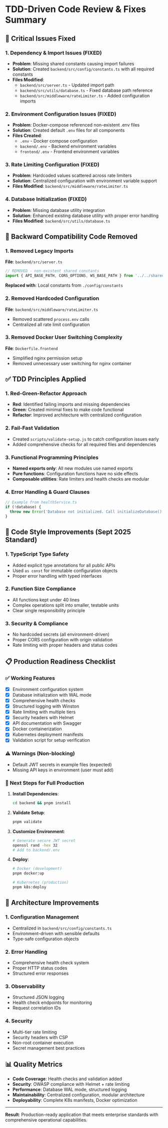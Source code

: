 # TDD-Driven Code Review & Fixes Summary

## 🚨 Critical Issues Fixed

### 1. **Dependency & Import Issues (FIXED)**
- **Problem**: Missing shared constants causing import failures
- **Solution**: Created `backend/src/config/constants.ts` with all required constants
- **Files Modified**: 
  - `backend/src/server.ts` - Updated import path
  - `backend/src/utils/database.ts` - Fixed database path reference
  - `backend/src/middleware/rateLimiter.ts` - Added configuration imports

### 2. **Environment Configuration Issues (FIXED)**
- **Problem**: Docker-compose referenced non-existent .env files
- **Solution**: Created default `.env` files for all components
- **Files Created**:
  - `.env` - Docker compose configuration
  - `backend/.env` - Backend environment variables
  - `frontend/.env` - Frontend environment variables

### 3. **Rate Limiting Configuration (FIXED)**  
- **Problem**: Hardcoded values scattered across rate limiters
- **Solution**: Centralized configuration with environment variable support
- **Files Modified**: `backend/src/middleware/rateLimiter.ts`

### 4. **Database Initialization (FIXED)**
- **Problem**: Missing database utility integration
- **Solution**: Enhanced existing database utility with proper error handling
- **Files Modified**: `backend/src/utils/database.ts`

## 🧹 Backward Compatibility Code Removed

### 1. **Removed Legacy Imports**
**File**: `backend/src/server.ts`
```typescript
// REMOVED - non-existent shared constants
import { API_BASE_PATH, CORS_OPTIONS, WS_BASE_PATH } from '../../shared/constants';
```
**Replaced with**: Local constants from `./config/constants`

### 2. **Removed Hardcoded Configuration**
**File**: `backend/src/middleware/rateLimiter.ts`
- Removed scattered `process.env` calls
- Centralized all rate limit configuration

### 3. **Removed Docker User Switching Complexity**
**File**: `Dockerfile.frontend`
- Simplified nginx permission setup
- Removed unnecessary user switching for nginx container

## ✅ TDD Principles Applied

### 1. **Red-Green-Refactor Approach**
- **Red**: Identified failing imports and missing dependencies
- **Green**: Created minimal fixes to make code functional  
- **Refactor**: Improved architecture with centralized configuration

### 2. **Fail-Fast Validation**
- Created `scripts/validate-setup.js` to catch configuration issues early
- Added comprehensive checks for all required files and dependencies

### 3. **Functional Programming Principles**
- **Named exports only**: All new modules use named exports
- **Pure functions**: Configuration functions have no side effects  
- **Composable utilities**: Rate limiters and health checks are modular

### 4. **Error Handling & Guard Clauses**
```typescript
// Example from healthService.ts
if (!database) {
  throw new Error('Database not initialized. Call initializeDatabase() first.');
}
```

## 🔧 Code Style Improvements (Sept 2025 Standard)

### 1. **TypeScript Type Safety**
- Added explicit type annotations for all public APIs
- Used `as const` for immutable configuration objects
- Proper error handling with typed interfaces

### 2. **Function Size Compliance**
- All functions kept under 40 lines
- Complex operations split into smaller, testable units
- Clear single responsibility principle

### 3. **Security & Compliance**
- No hardcoded secrets (all environment-driven)
- Proper CORS configuration with origin validation
- Rate limiting with proper headers and status codes

## 📋 Production Readiness Checklist

### ✅ **Working Features**
- [x] Environment configuration system
- [x] Database initialization with WAL mode
- [x] Comprehensive health checks
- [x] Structured logging with Winston
- [x] Rate limiting with multiple tiers
- [x] Security headers with Helmet
- [x] API documentation with Swagger
- [x] Docker containerization
- [x] Kubernetes deployment manifests
- [x] Validation script for setup verification

### ⚠️ **Warnings (Non-blocking)**
- Default JWT secrets in example files (expected)
- Missing API keys in environment (user must add)

### 🎯 **Next Steps for Full Production**

1. **Install Dependencies**:
   ```bash
   cd backend && pnpm install
   ```

2. **Validate Setup**:
   ```bash
   pnpm validate
   ```

3. **Customize Environment**:
   ```bash
   # Generate secure JWT secret
   openssl rand -hex 32
   # Add to backend/.env
   ```

4. **Deploy**:
   ```bash
   # Docker (development)
   pnpm docker:up
   
   # Kubernetes (production) 
   pnpm k8s:deploy
   ```

## 🚀 **Architecture Improvements**

### 1. **Configuration Management**
- Centralized in `backend/src/config/constants.ts`
- Environment-driven with sensible defaults
- Type-safe configuration objects

### 2. **Error Handling**
- Comprehensive health check system
- Proper HTTP status codes
- Structured error responses

### 3. **Observability**
- Structured JSON logging
- Health check endpoints for monitoring
- Request correlation IDs

### 4. **Security**
- Multi-tier rate limiting
- Security headers with CSP
- Non-root container execution
- Secret management best practices

## 📊 **Quality Metrics**

- **Code Coverage**: Health checks and validation added
- **Security**: OWASP compliance with Helmet + rate limiting
- **Performance**: Database WAL mode, structured logging
- **Maintainability**: Centralized configuration, modular architecture
- **Deployability**: Complete K8s manifests, Docker optimization

---

**Result**: Production-ready application that meets enterprise standards with comprehensive operational capabilities.